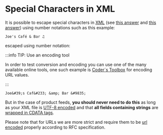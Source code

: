 # Special Characters in XML

It is possible to escape special characters in [XML](/advanced/xml/index.md) (see [this answer](https://stackoverflow.com/a/1091953) and [this answer](https://stackoverflow.com/a/46637835)) using number notations such as this example:


```
Joe's Café & Bar ♫
```

escaped using number notation:

:::info TIP: Use an encoding tool

In order to test conversion and encoding you can use one of the many available online tools, one such example is [Coder´s Toolbox](https://coderstoolbox.net/string/#!encoding=xml&action=encode&charset=utf_8) for encoding URL values.

:::

```
Joe&#39;s Caf&#233; &amp; Bar &#9835;
```

But in the case of product feeds, **you should never need to do this** as long as your XML file is [UTF-8 encoded](/advanced/file-encoding.md) and that **all fields containing strings** are [wrapped in CDATA tags](./cdata.md). 

Please note that for URLs we are more strict and require them to be [url encoded](/advanced/url-encode.md) properly according to RFC specification.